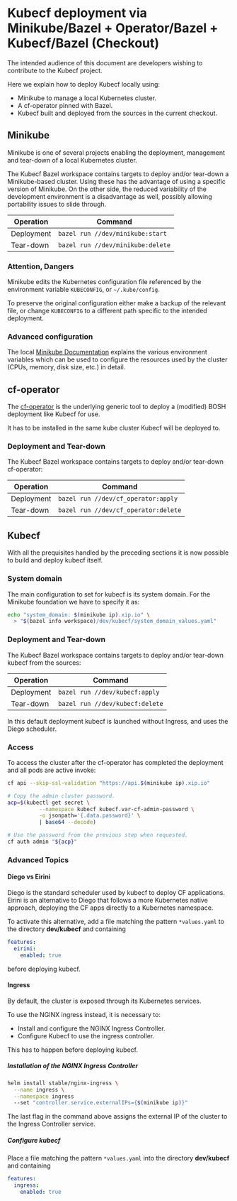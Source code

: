 # Kubecf deployment via Minikube/Bazel + Operator/Bazel + Kubecf/Bazel (Checkout)

The intended audience of this document are developers wishing to
contribute to the Kubecf project.

Here we explain how to deploy Kubecf locally using:

  - Minikube to manage a local Kubernetes cluster.
  - A cf-operator pinned with Bazel.
  - Kubecf built and deployed from the sources in the current checkout.

## Minikube

Minikube is one of several projects enabling the deployment,
management and tear-down of a local Kubernetes cluster.

The Kubecf Bazel workspace contains targets to deploy and/or tear-down
a Minikube-based cluster. Using these has the advantage of using a
specific version of Minikube. On the other side, the reduced
variability of the development environment is a disadvantage as well,
possibly allowing portability issues to slide through.

|Operation  |Command                            |
|---        |---                                |
|Deployment | `bazel run //dev/minikube:start`  |
|Tear-down  | `bazel run //dev/minikube:delete` |

### Attention, Dangers

Minikube edits the Kubernetes configuration file referenced by the
environment variable `KUBECONFIG`, or `~/.kube/config`.

To preserve the original configuration either make a backup of the
relevant file, or change `KUBECONFIG` to a different path specific to
the intended deployment.

### Advanced configuration

The local [Minikube Documentation](kube_minikube.md) explains the
various environment variables which can be used to configure the
resources used by the cluster (CPUs, memory, disk size, etc.) in
detail.

## cf-operator

The [cf-operator] is the underlying generic tool to deploy a (modified)
BOSH deployment like Kubecf for use.

[cf-operator]: https://github.com/cloudfoundry-incubator/cf-operator

It has to be installed in the same kube cluster Kubecf will be deployed to.

### Deployment and Tear-down

The Kubecf Bazel workspace contains targets to deploy and/or tear-down
cf-operator:

|Operation  |Command                               |
|---        |---                                   |
|Deployment | `bazel run //dev/cf_operator:apply`  |
|Tear-down  | `bazel run //dev/cf_operator:delete` |

## Kubecf

With all the prequisites handled by the preceding sections it is now
possible to build and deploy kubecf itself.

### System domain

The main configuration to set for kubecf is its system domain.
For the Minikube foundation we have to specify it as:

```sh
echo "system_domain: $(minikube ip).xip.io" \
  > "$(bazel info workspace)/dev/kubecf/system_domain_values.yaml"
```

### Deployment and Tear-down

The Kubecf Bazel workspace contains targets to deploy and/or tear-down
kubecf from the sources:

|Operation  |Command                          |
|---        |---                              |
|Deployment | `bazel run //dev/kubecf:apply`  |
|Tear-down  | `bazel run //dev/kubecf:delete` |

In this default deployment kubecf is launched without Ingress, and
uses the Diego scheduler.

### Access

To access the cluster after the cf-operator has completed the
deployment and all pods are active invoke:

```sh
cf api --skip-ssl-validation "https://api.$(minikube ip).xip.io"

# Copy the admin cluster password.
acp=$(kubectl get secret \
	      --namespace kubecf kubecf.var-cf-admin-password \
	      -o jsonpath='{.data.password}' \
	      | base64 --decode)

# Use the password from the previous step when requested.
cf auth admin "${acp}"
```

### Advanced Topics

#### Diego vs Eirini

Diego is the standard scheduler used by kubecf to deploy CF
applications. Eirini is an alternative to Diego that follows a more
Kubernetes native approach, deploying the CF apps directly to a
Kubernetes namespace.

To activate this alternative, add a file matching the pattern
`*values.yaml` to the directory __dev/kubecf__ and containing

```yaml
features:
  eirini:
    enabled: true
```

before deploying kubecf.

#### Ingress

By default, the cluster is exposed through its Kubernetes services.

To use the NGINX ingress instead, it is necessary to:

  - Install and configure the NGINX Ingress Controller.
  - Configure Kubecf to use the ingress controller.

This has to happen before deploying kubecf.

##### Installation of the NGINX Ingress Controller

```sh
helm install stable/nginx-ingress \
  --name ingress \
  --namespace ingress
  --set "controller.service.externalIPs={$(minikube ip)}"
```

The last flag in the command above assigns the external IP of the
cluster to the Ingress Controller service.

##### Configure kubecf

Place a file matching the pattern `*values.yaml` into the directory
__dev/kubecf__ and containing

```yaml
features:
  ingress:
    enabled: true
```
